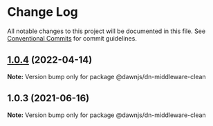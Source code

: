 # Change Log

All notable changes to this project will be documented in this file.
See [Conventional Commits](https://conventionalcommits.org) for commit guidelines.

## [1.0.4](https://github.com/alibaba/dawn/compare/@dawnjs/dn-middleware-clean@1.0.3...@dawnjs/dn-middleware-clean@1.0.4) (2022-04-14)

**Note:** Version bump only for package @dawnjs/dn-middleware-clean

## 1.0.3 (2021-06-16)

**Note:** Version bump only for package @dawnjs/dn-middleware-clean
